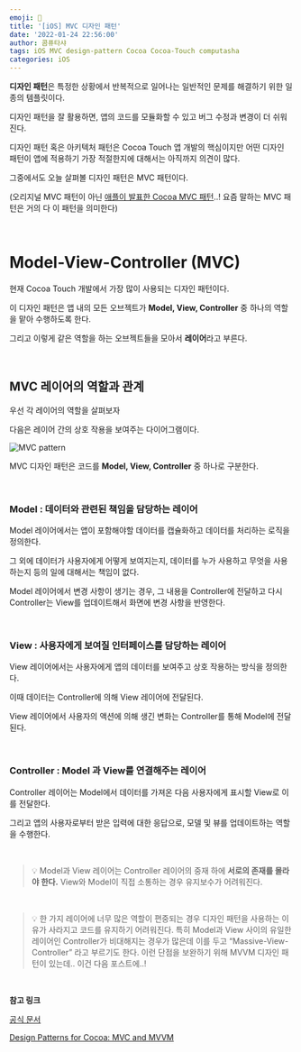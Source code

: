 ```yaml
---
emoji: 📱
title: '[iOS] MVC 디자인 패턴'
date: '2022-01-24 22:56:00'
author: 콤퓨타샤
tags: iOS MVC design-pattern Cocoa Cocoa-Touch computasha
categories: iOS
---
```


**디자인 패턴**은 특정한 상황에서 반복적으로 일어나는 일반적인 문제를 해결하기 위한 일종의 템플릿이다.

디자인 패턴을 잘 활용하면, 앱의 코드를 모듈화할 수 있고  버그 수정과 변경이 더 쉬워진다.

디자인 패턴 혹은 아키텍처 패턴은 Cocoa Touch 앱 개발의 핵심이지만 어떤 디자인 패턴이 앱에 적용하기 가장 적절한지에 대해서는 아직까지 의견이 많다.

그중에서도 오늘 살펴볼 디자인 패턴은 MVC 패턴이다.

(오리지널 MVC 패턴이 아닌 [애플이 발표한 Cocoa MVC 패턴](https://developer.apple.com/library/archive/documentation/General/Conceptual/DevPedia-CocoaCore/MVC.html)..! 요즘 말하는 MVC 패턴은 거의 다 이 패턴을 의미한다)

<br>

# Model-View-Controller (MVC)

현재 Cocoa Touch 개발에서 가장 많이 사용되는 디자인 패턴이다.

이 디자인 패턴은 앱 내의 모든 오브젝트가 **Model, View, Controller** 중 하나의 역할을 맡아 수행하도록 한다.

그리고 이렇게 같은 역할을 하는 오브젝트들을 모아서 **레이어**라고 부른다.

<br>

## MVC 레이어의 역할과 관계

우선 각 레이어의 역할을 살펴보자

다음은 레이어 간의 상호 작용을 보여주는 다이어그램이다.

![MVC pattern](/MVC.png)

MVC 디자인 패턴은 코드를 **Model, View, Controller** 중 하나로 구분한다. 

<br>

### Model : 데이터와 관련된 책임을 담당하는 레이어

Model 레이어에서는 앱이 포함해야할 데이터를 캡슐화하고 데이터를 처리하는 로직을 정의한다. 

그 외에 데이터가 사용자에게 어떻게 보여지는지, 데이터를 누가 사용하고 무엇을 사용하는지 등의 일에 대해서는 책임이 없다.

Model 레이어에서 변경 사항이 생기는 경우, 그 내용을 Controller에 전달하고 다시 Controller는 View를 업데이트해서 화면에 변경 사항을 반영한다.

<br>

### View : 사용자에게 보여질 인터페이스를 담당하는 레이어

View 레이어에서는 사용자에게 앱의 데이터를 보여주고 상호 작용하는 방식을 정의한다. 

이때 데이터는 Controller에 의해 View 레이어에 전달된다.

View 레이어에서 사용자의 액션에 의해 생긴 변화는 Controller를 통해 Model에 전달된다.

<br>

### Controller : Model 과 View를 연결해주는 레이어

Controller 레이어는 Model에서 데이터를 가져온 다음 사용자에게 표시할 View로 이를 전달한다.

그리고 앱의 사용자로부터 받은 입력에 대한 응답으로, 모델 및 뷰를 업데이트하는 역할을 수행한다. 

<br>


> 💡 Model과 View 레이어는 Controller 레이어의 중재 하에 **서로의 존재를 몰라야 한다.** 
> View와 Model이 직접 소통하는 경우 유지보수가 어려워진다.

<br>

> 💡 한 가지 레이어에 너무 많은 역할이 편중되는 경우 디자인 패턴을 사용하는 이유가 사라지고 코드를 유지하기 어려워진다. 특히 Model과 View 사이의 유일한 레이어인 Controller가 비대해지는 경우가 많은데 이를 두고 “Massive-View-Controller” 라고 부르기도 한다. 이런 단점을 보완하기 위해 MVVM 디자인 패턴이 있는데.. 이건 다음 포스트에..!

<br>

**참고 링크**

[공식 문서](https://developer.apple.com/library/archive/documentation/General/Conceptual/DevPedia-CocoaCore/MVC.html)

[Design Patterns for Cocoa: MVC and MVVM](https://code.tutsplus.com/articles/cocoa-architectural-patterns-mvc-and-mvvm--cms-30265)

<br><br>

```toc

```
